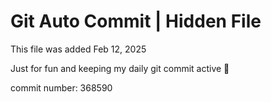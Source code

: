 # Git Auto Commit | Hidden File

This file was added Feb 12, 2025

Just for fun and keeping my daily git commit active 🤪

commit number: 368590

